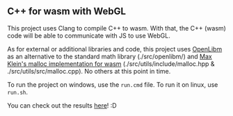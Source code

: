 ## C++ for wasm with WebGL

This project uses Clang to compile C++ to wasm.
With that, the C++ (wasm) code will be able to communicate with JS to use WebGL.

As for external or additional libraries and code, this project uses [OpenLibm](https://openlibm.org) as an alternative to the standard math library (./src/openlibm/) and [Max Klein's malloc implementation for wasm](https://github.com/maxkl/wasm-malloc) (./src/utils/include/malloc.hpp & ./src/utils/src/malloc.cpp). No others at this point in time.

To run the project on windows, use the `run.cmd` file.
To run it on linux, use `run.sh`.

You can check out the results [here](https://beprosto.github.io/wasm-webgl/public/)! :D